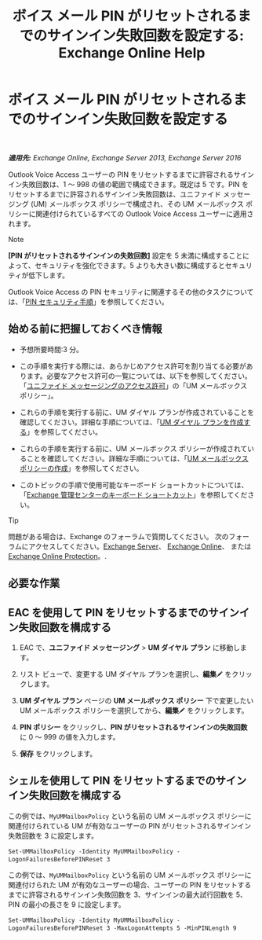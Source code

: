 ﻿---
title: 'ボイス メール PIN がリセットされるまでのサインイン失敗回数を設定する: Exchange Online Help'
TOCTitle: ボイス メール PIN がリセットされるまでのサインイン失敗回数を設定する
ms:assetid: 4de38499-0a6f-4f00-8697-eeff805d7266
ms:mtpsurl: https://technet.microsoft.com/ja-jp/library/Aa997939(v=EXCHG.150)
ms:contentKeyID: 50555775
ms.date: 05/22/2018
mtps_version: v=EXCHG.150
ms.translationtype: HT
---

# ボイス メール PIN がリセットされるまでのサインイン失敗回数を設定する

 

_**適用先:** Exchange Online, Exchange Server 2013, Exchange Server 2016_

Outlook Voice Access ユーザーの PIN をリセットするまでに許容されるサインイン失敗回数は、1 ～ 998 の値の範囲で構成できます。既定は 5 です。PIN をリセットするまでに許容されるサインイン失敗回数は、ユニファイド メッセージング (UM) メールボックス ポリシーで構成され、その UM メールボックス ポリシーに関連付けられているすべての Outlook Voice Access ユーザーに適用されます。


> [!NOTE]
> <STRONG>[PIN がリセットされるサインインの失敗回数]</STRONG> 設定を 5 未満に構成することによって、セキュリティを強化できます。5 よりも大きい数に構成するとセキュリティが低下します。



Outlook Voice Access の PIN セキュリティに関連するその他のタスクについては、「[PIN セキュリティ手順](pin-security-procedures-exchange-2013-help.md)」を参照してください。

## 始める前に把握しておくべき情報

  - 予想所要時間:3 分。

  - この手順を実行する際には、あらかじめアクセス許可を割り当てる必要があります。必要なアクセス許可の一覧については、以下を参照してください。「[ユニファイド メッセージングのアクセス許可](unified-messaging-permissions-exchange-2013-help.md)」の「UM メールボックス ポリシー」。

  - これらの手順を実行する前に、UM ダイヤル プランが作成されていることを確認してください。詳細な手順については、「[UM ダイヤル プランを作成する](create-a-um-dial-plan-exchange-2013-help.md)」を参照してください。

  - これらの手順を実行する前に、UM メールボックス ポリシーが作成されていることを確認してください。詳細な手順については、「[UM メールボックス ポリシーの作成](create-a-um-mailbox-policy-exchange-2013-help.md)」を参照してください。

  - このトピックの手順で使用可能なキーボード ショートカットについては、「[Exchange 管理センターのキーボード ショートカット](keyboard-shortcuts-in-the-exchange-admin-center-exchange-online-protection-help.md)」を参照してください。


> [!TIP]
> 問題がある場合は、Exchange のフォーラムで質問してください。 次のフォーラムにアクセスしてください。<A href="https://go.microsoft.com/fwlink/p/?linkid=60612">Exchange Server</A>、 <A href="https://go.microsoft.com/fwlink/p/?linkid=267542">Exchange Online</A>、 または <A href="https://go.microsoft.com/fwlink/p/?linkid=285351">Exchange Online Protection</A>。.



## 必要な作業

## EAC を使用して PIN をリセットするまでのサインイン失敗回数を構成する

1.  EAC で、<strong>ユニファイド メッセージング</strong> \> <strong>UM ダイヤル プラン</strong> に移動します。

2.  リスト ビューで、変更する UM ダイヤル プランを選択し、<strong>編集</strong>![編集アイコン](images/Bb124582.6f53ccb2-1f13-4c02-bea0-30690e6ea71d(EXCHG.150).gif "編集アイコン") をクリックします。

3.  <strong>UM ダイヤル プラン</strong> ページの <strong>UM メールボックス ポリシー</strong> 下で変更したい UM メールボックス ポリシーを選択してから、<strong>編集</strong>![編集アイコン](images/Bb124582.6f53ccb2-1f13-4c02-bea0-30690e6ea71d(EXCHG.150).gif "編集アイコン") をクリックします。

4.  <strong>PIN ポリシー</strong> をクリックし、<strong>PIN がリセットされるサインインの失敗回数</strong> に 0 ～ 999 の値を入力します。

5.  <strong>保存</strong> をクリックします。

## シェルを使用して PIN をリセットするまでのサインイン失敗回数を構成する

この例では、`MyUMMailboxPolicy` という名前の UM メールボックス ポリシーに関連付けられている UM が有効なユーザーの PIN がリセットされるサインイン失敗回数を 3 に設定します。

    Set-UMMailboxPolicy -Identity MyUMMailboxPolicy -LogonFailuresBeforePINReset 3

この例では、`MyUMMailboxPolicy` という名前の UM メールボックス ポリシーに関連付けられた UM が有効なユーザーの場合、ユーザーの PIN をリセットするまでに許容されるサインイン失敗回数を 3、サインインの最大試行回数を 5、PIN の最小の長さを 9 に設定します。

    Set-UMMailboxPolicy -Identity MyUMMailboxPolicy -LogonFailuresBeforePINReset 3 -MaxLogonAttempts 5 -MinPINLength 9

